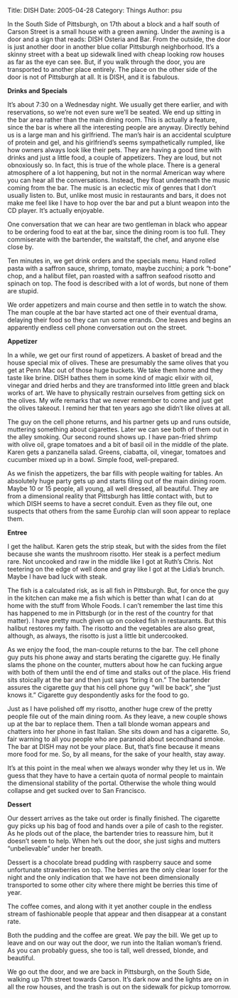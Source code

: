 Title: DISH
Date: 2005-04-28
Category: Things
Author: psu

In the South Side of Pittsburgh, on 17th about a block and a half south of Carson Street is a small house with a green awning. Under the awning is a door and a sign that reads: DISH Osteria and Bar. From the outside, the door is just another door in another blue collar Pittsburgh neighborhood. It’s a skinny street with a beat up sidewalk lined with cheap looking row houses as far as the eye can see. But, if you walk through the door, you are transported to another place entirely. The place on the other side of the door is not of Pittsburgh at all. It is DISH, and it is fabulous.

**Drinks and Specials**

It’s about 7:30 on a Wednesday night. We usually get there earlier, and with reservations, so we’re not even sure we’ll be seated. We end up sitting in the bar area rather than the main dining room. This is actually a feature, since the bar is where all the interesting people are anyway. Directly behind us is a large man and his girlfriend. The man’s hair is an accidental sculpture of protein and gel, and his girlfriend’s seems sympathetically rumpled, like how owners always look like their pets. They are having a good time with drinks and just a little food, a couple of appetizers. They are loud, but not obnoxiously so. In fact, this is true of the whole place. There is a general atmosphere of a lot happening, but not in the normal American way where you can hear all the conversations. Instead, they float underneath the music coming from the bar. The music is an eclectic mix of genres that I don’t usually listen to. But, unlike most music in restaurants and bars, it does not make me feel like I have to hop over the bar and put a blunt weapon into the CD player. It’s actually enjoyable.

One conversation that we can hear are two gentleman in black who appear to be ordering food to eat at the bar, since the dining room is too full. They commiserate with the bartender, the waitstaff, the chef, and anyone else close by.

Ten minutes in, we get drink orders and the specials menu. Hand rolled pasta with a saffron sauce, shrimp, tomato, maybe zucchini; a pork “t-bone” chop, and a halibut filet, pan roasted with a saffron seafood risotto and spinach on top. The food is described with a lot of words, but none of them are stupid.

We order appetizers and main course and then settle in to watch the show. The man couple at the bar have started act one of their eventual drama, delaying their food so they can run some errands. One leaves and begins an apparently endless cell phone conversation out on the street.

**Appetizer**

In a while, we get our first round of appetizers. A basket of bread and the house special mix of olives. These are presumably the same olives that you get at Penn Mac out of those huge buckets. We take them home and they taste like brine. DISH bathes them in some kind of magic elixir with oil, vinegar and dried herbs and they are transformed into little green and black works of art. We have to physically restrain ourselves from getting sick on the olives. My wife remarks that we never remember to come and just get the olives takeout. I remind her that ten years ago she didn’t like olives at all.

The guy on the cell phone returns, and his partner gets up and runs outside, muttering something about cigarettes. Later we can see both of them out in the alley smoking. Our second round shows up. I have pan-fried shrimp with olive oil, grape tomatoes and a bit of basil oil in the middle of the plate. Karen gets a panzanella salad. Greens, ciabatta, oil, vinegar, tomatoes and cucumber mixed up in a bowl. Simple food, well-prepared.

As we finish the appetizers, the bar fills with people waiting for tables. An absolutely huge party gets up and starts filing out of the main dining room. Maybe 10 or 15 people, all young, all well dressed, all beautiful. They are from a dimensional reality that Pittsburgh has little contact with, but to which DISH seems to have a secret conduit. Even as they file out, one suspects that others from the same Eurohip clan will soon appear to replace them.

**Entree**

I get the halibut. Karen gets the strip steak, but with the sides from the filet because she wants the mushroom risotto. Her steak is a perfect medium rare. Not uncooked and raw in the middle like I got at Ruth’s Chris. Not teetering on the edge of well done and gray like I got at the Lidia’s brunch. Maybe I have bad luck with steak.

The fish is a calculated risk, as is all fish in Pittsburgh. But, for once the guy in the kitchen can make me a fish which is better than what I can do at home with the stuff from Whole Foods. I can’t remember the last time this has happened to me in Pittsburgh (or in the rest of the country for that matter). I have pretty much given up on cooked fish in restaurants. But this halibut restores my faith. The risotto and the vegetables are also great, although, as always, the risotto is just a little bit undercooked.

As we enjoy the food, the man-couple returns to the bar. The cell phone guy puts his phone away and starts berating the cigarette guy. He finally slams the phone on the counter, mutters about how he can fucking argue with both of them until the end of time and stalks out of the place. His friend sits stoically at the bar and then just says “bring it on.” The bartender assures the cigarette guy that his cell phone guy “will be back”, she “just knows it.” Cigarette guy despondently asks for the food to go.

Just as I have polished off my risotto, another huge crew of the pretty people file out of the main dining room. As they leave, a new couple shows up at the bar to replace them. Then a tall blonde woman appears and chatters into her phone in fast Italian. She sits down and has a cigarette. So, fair warning to all you people who are paranoid about secondhand smoke. The bar at DISH may not be your place. But, that’s fine because it means more food for me. So, by all means, for the sake of your health, stay away.

It’s at this point in the meal when we always wonder why they let us in. We guess that they have to have a certain quota of normal people to maintain the dimensional stability of the portal. Otherwise the whole thing would collapse and get sucked over to San Francisco.

**Dessert**

Our dessert arrives as the take out order is finally finished. The cigarette guy picks up his bag of food and hands over a pile of cash to the register. As he plods out of the place, the bartender tries to reassure him, but it doesn’t seem to help. When he’s out the door, she just sighs and mutters “unbelievable” under her breath.

Dessert is a chocolate bread pudding with raspberry sauce and some unfortunate strawberries on top. The berries are the only clear loser for the night and the only indication that we have not been dimensionally transported to some other city where there might be berries this time of year.

The coffee comes, and along with it yet another couple in the endless stream of fashionable people that appear and then disappear at a constant rate.

Both the pudding and the coffee are great. We pay the bill. We get up to leave and on our way out the door, we run into the Italian woman’s friend. As you can probably guess, she too is tall, well dressed, blonde, and beautiful.

We go out the door, and we are back in Pittsburgh, on the South Side, walking up 17th street towards Carson. It’s dark now and the lights are on in all the row houses, and the trash is out on the sidewalk for pickup tomorrow.